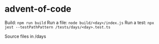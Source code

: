 # advent-of-code

Build: `npm run build`
Run a file: `node build/<day>/index.js`
Run a test: `npx jest --testPathPattern /tests/days/<day>.test.ts`

Source files in /days